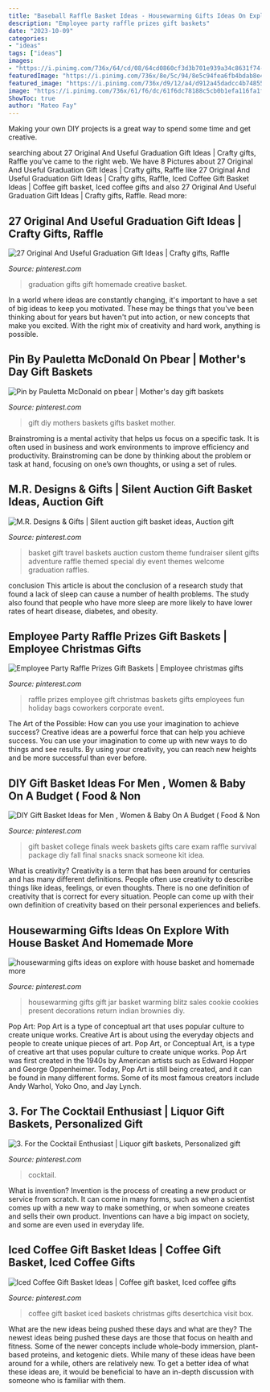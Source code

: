 ```yaml
---
title: "Baseball Raffle Basket Ideas - Housewarming Gifts Ideas On Explore With House Basket And Homemade More"
description: "Employee party raffle prizes gift baskets"
date: "2023-10-09"
categories:
- "ideas"
tags: ["ideas"]
images:
- "https://i.pinimg.com/736x/64/cd/08/64cd0860cf3d3b701e939a34c8631f74--raffle-prizes-raffle-ideas.jpg"
featuredImage: "https://i.pinimg.com/736x/8e/5c/94/8e5c94fea6fb4bdab8e456e17bf11e93--coffee-gift-baskets-coffee-gifts.jpg"
featured_image: "https://i.pinimg.com/736x/d9/12/a4/d912a45dadcc4b748555e8053725f1af--creative-gifts-graduation-gifts.jpg"
image: "https://i.pinimg.com/736x/61/f6/dc/61f6dc78188c5cb0b1efa116fa1f4ce7.jpg"
ShowToc: true
author: "Mateo Fay"
---
```



Making your own DIY projects is a great way to spend some time and get creative.

	

		
searching about 27 Original And Useful Graduation Gift Ideas | Crafty gifts, Raffle you've came to the right web. We have 8 Pictures about 27 Original And Useful Graduation Gift Ideas | Crafty gifts, Raffle like 27 Original And Useful Graduation Gift Ideas | Crafty gifts, Raffle, Iced Coffee Gift Basket Ideas | Coffee gift basket, Iced coffee gifts and also 27 Original And Useful Graduation Gift Ideas | Crafty gifts, Raffle. Read more:
		
    
## 27 Original And Useful Graduation Gift Ideas | Crafty Gifts, Raffle

<img loading=lazy src="https://i.pinimg.com/736x/d9/12/a4/d912a45dadcc4b748555e8053725f1af--creative-gifts-graduation-gifts.jpg" onerror="this.onerror=null;this.src='https://tse2.mm.bing.net/th?id=OIP.EDHzcTiimmx_SJHQKJas6QHaLG&amp;pid=15.1';" alt="27 Original And Useful Graduation Gift Ideas | Crafty gifts, Raffle">

_Source: pinterest.com_

>graduation gifts gift homemade creative basket. 

	

In a world where ideas are constantly changing, it's important to have a set of big ideas to keep you motivated. These may be things that you've been thinking about for years but haven't put into action, or new concepts that make you excited. With the right mix of creativity and hard work, anything is possible.

    
## Pin By Pauletta McDonald On Pbear | Mother&#039;s Day Gift Baskets

<img loading=lazy src="https://i.pinimg.com/736x/96/38/8f/96388fa9ebc49959ec07079b903688a2.jpg" onerror="this.onerror=null;this.src='https://tse2.mm.bing.net/th?id=OIP.w4eFhXW9lew5FnDaIK1Q3QHaNK&amp;pid=15.1';" alt="Pin by Pauletta McDonald on pbear | Mother&#039;s day gift baskets">

_Source: pinterest.com_

>gift diy mothers baskets gifts basket mother. 

	

Brainstroming is a mental activity that helps us focus on a specific task. It is often used in business and work environments to improve efficiency and productivity. Brainstroming can be done by thinking about the problem or task at hand, focusing on one’s own thoughts, or using a set of rules.

    
## M.R. Designs &amp; Gifts | Silent Auction Gift Basket Ideas, Auction Gift

<img loading=lazy src="https://i.pinimg.com/736x/89/cd/4b/89cd4bb9bb447dff5ed37048387c6780.jpg" onerror="this.onerror=null;this.src='https://tse4.mm.bing.net/th?id=OIP._-FEj6pNMDreJ7Ol6xm0qwAAAA&amp;pid=15.1';" alt="M.R. Designs &amp; Gifts | Silent auction gift basket ideas, Auction gift">

_Source: pinterest.com_

>basket gift travel baskets auction custom theme fundraiser silent gifts adventure raffle themed special diy event themes welcome graduation raffles. 

	

conclusion
This article is about the conclusion of a research study that found a lack of sleep can cause a number of health problems. The study also found that people who have more sleep are more likely to have lower rates of heart disease, diabetes, and obesity.

    
## Employee Party Raffle Prizes Gift Baskets | Employee Christmas Gifts

<img loading=lazy src="https://i.pinimg.com/736x/64/cd/08/64cd0860cf3d3b701e939a34c8631f74--raffle-prizes-raffle-ideas.jpg" onerror="this.onerror=null;this.src='https://tse1.mm.bing.net/th?id=OIP.DR9Nav22GqJh4hKuBU_WlgHaJ3&amp;pid=15.1';" alt="Employee Party Raffle Prizes Gift Baskets | Employee christmas gifts">

_Source: pinterest.com_

>raffle prizes employee gift christmas baskets gifts employees fun holiday bags coworkers corporate event. 

	

The Art of the Possible: How can you use your imagination to achieve success?
Creative ideas are a powerful force that can help you achieve success. You can use your imagination to come up with new ways to do things and see results. By using your creativity, you can reach new heights and be more successful than ever before.

    
## DIY Gift Basket Ideas For Men , Women &amp; Baby On A Budget ( Food &amp; Non

<img loading=lazy src="https://i.pinimg.com/736x/61/f6/dc/61f6dc78188c5cb0b1efa116fa1f4ce7.jpg" onerror="this.onerror=null;this.src='https://tse1.mm.bing.net/th?id=OIP.KHWuTpUZUvB0J04BOi0i5AHaNK&amp;pid=15.1';" alt="DIY Gift Basket Ideas for Men , Women &amp; Baby On A Budget ( Food &amp; Non">

_Source: pinterest.com_

>gift basket college finals week baskets gifts care exam raffle survival package diy fall final snacks snack someone kit idea. 

	

What is creativity?
Creativity is a term that has been around for centuries and has many different definitions. People often use creativity to describe things like ideas, feelings, or even thoughts. There is no one definition of creativity that is correct for every situation. People can come up with their own definition of creativity based on their personal experiences and beliefs.

    
## Housewarming Gifts Ideas On Explore With House Basket And Homemade More

<img loading=lazy src="https://i.pinimg.com/736x/c4/99/83/c499833230fabd85dd992762dab2906c.jpg" onerror="this.onerror=null;this.src='https://tse3.mm.bing.net/th?id=OIP.wpmAB4R1uGn9z1Zwoyj_MwHaJ3&amp;pid=15.1';" alt="housewarming gifts ideas on explore with house basket and homemade more">

_Source: pinterest.com_

>housewarming gifts gift jar basket warming blitz sales cookie cookies present decorations return indian brownies diy. 

	

Pop Art: Pop Art is a type of conceptual art that uses popular culture to create unique works.
Creative Art is about using the everyday objects and people to create unique pieces of art. Pop Art, or Conceptual Art, is a type of creative art that uses popular culture to create unique works. Pop Art was first created in the 1940s by American artists such as Edward Hopper and George Oppenheimer. Today, Pop Art is still being created, and it can be found in many different forms. Some of its most famous creators include Andy Warhol, Yoko Ono, and Jay Lynch.

    
## 3. For The Cocktail Enthusiast | Liquor Gift Baskets, Personalized Gift

<img loading=lazy src="https://i.pinimg.com/736x/39/30/f6/3930f6716be9224042598e9653aa222d.jpg" onerror="this.onerror=null;this.src='https://tse2.mm.bing.net/th?id=OIP.f6iPQLxnU_rVoSsUFPrIXwHaLH&amp;pid=15.1';" alt="3. For the Cocktail Enthusiast | Liquor gift baskets, Personalized gift">

_Source: pinterest.com_

>cocktail. 

	

What is invention?
Invention is the process of creating a new product or service from scratch. It can come in many forms, such as when a scientist comes up with a new way to make something, or when someone creates and sells their own product. Inventions can have a big impact on society, and some are even used in everyday life.

    
## Iced Coffee Gift Basket Ideas | Coffee Gift Basket, Iced Coffee Gifts

<img loading=lazy src="https://i.pinimg.com/736x/8e/5c/94/8e5c94fea6fb4bdab8e456e17bf11e93--coffee-gift-baskets-coffee-gifts.jpg" onerror="this.onerror=null;this.src='https://tse2.mm.bing.net/th?id=OIP.23KRykJuzlcOnfn-FyxXIwHaLI&amp;pid=15.1';" alt="Iced Coffee Gift Basket Ideas | Coffee gift basket, Iced coffee gifts">

_Source: pinterest.com_

>coffee gift basket iced baskets christmas gifts desertchica visit box. 

	

What are the new ideas being pushed these days and what are they?
The newest ideas being pushed these days are those that focus on health and fitness. Some of the newer concepts include whole-body immersion, plant-based proteins, and ketogenic diets. While many of these ideas have been around for a while, others are relatively new. To get a better idea of what these ideas are, it would be beneficial to have an in-depth discussion with someone who is familiar with them.

